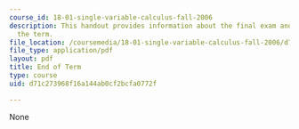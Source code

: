 ```yaml
---
course_id: 18-01-single-variable-calculus-fall-2006
description: This handout provides information about the final exam and the end of
  the term.
file_location: /coursemedia/18-01-single-variable-calculus-fall-2006/d71c273968f16a144ab0cf2bcfa0772f_endoftermf06.pdf
file_type: application/pdf
layout: pdf
title: End of Term
type: course
uid: d71c273968f16a144ab0cf2bcfa0772f

---
```

None